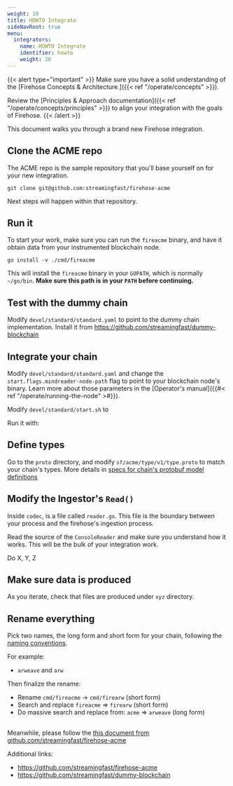 ```yaml
---
weight: 10
title: HOWTO Integrate
sideNavRoot: true
menu:
  integrators:
    name: HOWTO Integrate
    identifier: howto
    weight: 20
---
```


{{< alert type="important" >}}
Make sure you have a solid understanding of the [Firehose Concepts & Architecture.]({{< ref "/operate/concepts" >}}).

Review the [Principles & Approach documentation]({{< ref "/operate/concepts/principles" >}}) to align your integration with the goals of Firehose.
{{< /alert >}}


This document walks you through a brand new Firehose integration.

## Clone the ACME repo

The ACME repo is the sample repository that you'll base yourself on for your new integration.

```
git clone git@github.com:streamingfast/firehose-acme
```

Next steps will happen within that repository.

## Run it

To start your work, make sure you can run the `fireacme` binary, and have it obtain data from your instrumented blockchain node.

```
go install -v ./cmd/fireacme
```

This will install the `fireacme` binary in your `GOPATH`, which is normally `~/go/bin`. **Make sure this path is in your `PATH` before continuing.**



## Test with the dummy chain

Modify `devel/standard/standard.yaml` to point to the dummy chain implementation. Install it from https://github.com/streamingfast/dummy-blockchain


## Integrate your chain

Modify `devel/standard/standard.yaml` and change the `start.flags.mindreader-node-path` flag to point to your blockchain node's binary. Learn more about those parameters in the [Operator's manual]({{#< ref "/operate/running-the-node" >#}}).

Modify `devel/standard/start.sh` to

Run it with:


## Define types

Go to the `proto` directory, and modify `sf/acme/type/v1/type.proto` to match your chain's types.  More details in [specs for chain's protobuf model definitions](./protobuf-defs)


## Modify the Ingestor's `Read()`

Inside `codec`, is a file called `reader.go`. This file is the boundary between your process and the firehose's ingestion process.

Read the source of the `ConsoleReader` and make sure you understand how it works. This will be the bulk of your integration work.

Do X, Y, Z



## Make sure data is produced

As you iterate, check that files are produced under `xyz` directory.



## Rename everything

Pick two names, the long form and short form for your chain, following the [naming conventions](./names).

For example:

* `arweave` and `arw`

Then finalize the rename:

* Rename `cmd/fireacme` -> `cmd/firearw` (short form)
* Search and replace `fireacme` => `firearw` (short form)
* Do massive search and replace from: `acme` => `arweave` (long form)


##

Meanwhile, please follow the [this document from github.com/streamingfast/firehose-acme](https://github.com/streamingfast/firehose-acme/blob/master/INTEGRATION.md)

Additional links:
* https://github.com/streamingfast/firehose-acme
* https://github.com/streamingfast/dummy-blockchain
